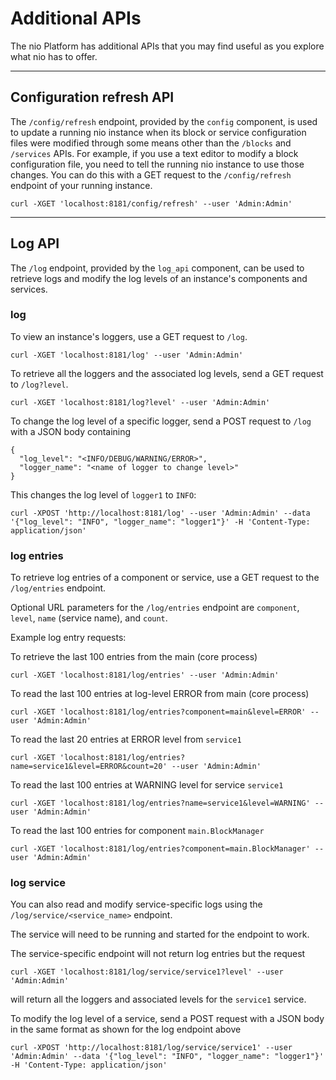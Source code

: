 # Additional APIs

The nio Platform has additional APIs that you may find useful as you explore what nio has to offer.

---

## Configuration refresh API

The `/config/refresh` endpoint, provided by the `config` component, is used to update a running nio instance when its block or service configuration files were modified through some means other than the `/blocks` and `/services` APIs. For example, if you use a text editor to modify a block configuration file, you need to tell the running nio instance to use those changes. You can do this with a GET request to the `/config/refresh` endpoint of your running instance.

    curl -XGET 'localhost:8181/config/refresh' --user 'Admin:Admin'

---

## Log API

The `/log` endpoint, provided by the `log_api` component, can be used to retrieve logs and modify the log levels of an instance's components and services.

### log
To view an instance's loggers, use a GET request to `/log`.

    curl -XGET 'localhost:8181/log' --user 'Admin:Admin'

To retrieve all the loggers and the associated log levels, send a GET request to `/log?level`.

    curl -XGET 'localhost:8181/log?level' --user 'Admin:Admin'

To change the log level of a specific logger, send a POST request to `/log` with a JSON body containing
```
{
  "log_level": "<INFO/DEBUG/WARNING/ERROR>",
  "logger_name": "<name of logger to change level>"
}
```
This changes the log level of `logger1` to `INFO`:
```
curl -XPOST 'http://localhost:8181/log' --user 'Admin:Admin' --data '{"log_level": "INFO", "logger_name": "logger1"}' -H 'Content-Type: application/json'
```

### log entries

To retrieve log entries of a component or service, use a GET request to the `/log/entries` endpoint.

Optional URL parameters for the `/log/entries` endpoint are `component`, `level`, `name` (service name), and `count`.

Example log entry requests:

To retrieve the last 100 entries from the main (core process)

    curl -XGET 'localhost:8181/log/entries' --user 'Admin:Admin'

To read the last 100 entries at log-level ERROR from main (core process)

    curl -XGET 'localhost:8181/log/entries?component=main&level=ERROR' --user 'Admin:Admin'

To read the last 20 entries at ERROR level from `service1`

    curl -XGET 'localhost:8181/log/entries?name=service1&level=ERROR&count=20' --user 'Admin:Admin'

To read the last 100 entries at WARNING level for service `service1`

    curl -XGET 'localhost:8181/log/entries?name=service1&level=WARNING' --user 'Admin:Admin'

To read the last 100 entries for component `main.BlockManager`

    curl -XGET 'localhost:8181/log/entries?component=main.BlockManager' --user 'Admin:Admin'


### log service

You can also read and modify service-specific logs using the `/log/service/<service_name>` endpoint.  

The service will need to be running and started for the endpoint to work.

The service-specific endpoint will not return log entries but the request
```
curl -XGET 'localhost:8181/log/service/service1?level' --user 'Admin:Admin'
```
will return all the loggers and associated levels for the `service1` service.  

To modify the log level of a service, send a POST request with a JSON body in the same format as shown for the log endpoint above

```
curl -XPOST 'http://localhost:8181/log/service/service1' --user 'Admin:Admin' --data '{"log_level": "INFO", "logger_name": "logger1"}' -H 'Content-Type: application/json'
```
